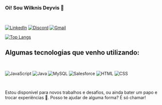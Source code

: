 ### Oi! Sou Wilknis Deyvis 👋
<br>

[![LinkedIn](https://img.shields.io/badge/LinkedIn-0077B5?style=for-the-badge&logo=linkedin&logoColor=white)](https://www.linkedin.com/in/wilknis/)
[![Discord](https://img.shields.io/badge/Discord-7289DA?style=for-the-badge&logo=discord&logoColor=white)](https://discord.com/users/wilknis)
[![Gmail](https://img.shields.io/badge/Gmail-D14836?style=for-the-badge&logo=gmail&logoColor=white)](wilknisoliveira@gmail.com)

[![Top Langs](https://github-readme-stats.vercel.app/api/top-langs/?username=wilknisoliveira)](https://github.com/anuraghazra/github-readme-stats)

## Algumas tecnologias que venho utilizando:
<br>

![JavaScript](https://img.shields.io/badge/JavaScript-323330?style=for-the-badge&logo=javascript&logoColor=F7DF1E)
![Java](https://img.shields.io/badge/Java-ED8B00?style=for-the-badge&logo=openjdk&logoColor=white)
![MySQL](https://img.shields.io/badge/MySQL-00000F?style=for-the-badge&logo=mysql&logoColor=white)
![Salesforce](https://img.shields.io/badge/Salesforce-00A1E0?style=for-the-badge&logo=Salesforce&logoColor=white)
![HTML](https://img.shields.io/badge/HTML5-E34F26?style=for-the-badge&logo=html5&logoColor=white)
![CSS](	https://img.shields.io/badge/CSS3-1572B6?style=for-the-badge&logo=css3&logoColor=white)

<br>

Estou disponível para novos trabalhos e desafios, ou ainda bater um papo e trocar experiências 🤝. Posso te ajudar de alguma forma? É só chamar!